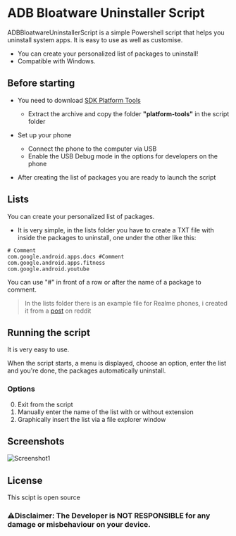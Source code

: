 # ADB Bloatware Uninstaller Script

ADBBloatwareUninstallerScript is a simple Powershell script that helps you uninstall system apps. It is easy to use as well as customise.

 - You can create your personalized list of packages to uninstall!
 - Compatible with Windows.

## Before starting

- You need to download [SDK Platform Tools ](https://developer.android.com/studio/releases/platform-tools#downloads)
  - Extract the archive and copy the folder **"platform-tools"** in the script folder

- Set up your phone
  - Connect the phone to the computer via USB
  - Enable the USB Debug mode in the options for developers on the phone

- After creating the list of packages you are ready to launch the script

## Lists
You can create your personalized list of packages.

- It is very simple, in the lists folder you have to create a TXT file with inside the packages  to uninstall, one under the other like this:

```
# Comment
com.google.android.apps.docs #Comment
com.google.android.apps.fitness
com.google.android.youtube
```
You can use "#" in front of a row or after the name of a package to comment.

>In the lists folder there is an example file for Realme phones, i created it from a [post](https://www.reddit.com/r/Realme/comments/w12bbk/realme_rui_20_rui_30_debloat_list/found) on reddit 
## Running the script
It is very easy to use.

When the script starts, a menu is displayed, choose an option, enter the list and you're done, the packages automatically uninstall.

### Options
0. Exit from the script
1. Manually enter the name of the list with or without extension
2. Graphically insert the list via a file explorer window

## Screenshots
![Screenshot1](https://i.imgur.com/axPIwbOl.png "Screenshot1")

## License
This scipt is open source

### **:warning:Disclaimer:** The Developer is **NOT RESPONSIBLE** for any damage or misbehaviour on your device.

